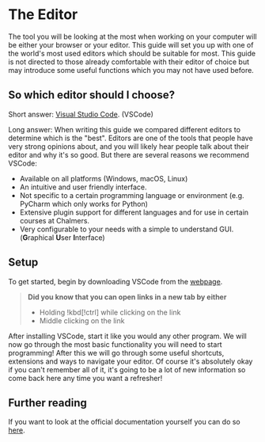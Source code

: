 # The Editor

The tool you will be looking at the most when working on your computer will be either your browser or your editor. This guide will set you up with one of the world's most used editors which should be suitable for most. This guide is not directed to those already comfortable with their editor of choice but may introduce some useful functions which you may not have used before.

## So which editor should I choose?

Short answer: [Visual Studio Code](https://code.visualstudio.com/). (VSCode)

Long answer: When writing this guide we compared different editors to determine which is the "best". Editors are one of the tools that people have very strong opinions about, and you will likely hear people talk about their editor and why it's so good. But there are several reasons we recommend VSCode:

- Available on all platforms (Windows, macOS, Linux)
- An intuitive and user friendly interface.
- Not specific to a certain programming language or environment (e.g. PyCharm which only works for Python)
- Extensive plugin support for different languages and for use in certain courses at Chalmers.
- Very configurable to your needs with a simple to understand GUI. (**G**raphical **U**ser **I**nterface)

## Setup

To get started, begin by downloading VSCode from the [webpage](https://code.visualstudio.com/).

> **Did you know that you can open links in a new tab by either**
>
> - Holding !kbd[!ctrl] while clicking on the link
> - Middle clicking on the link

After installing VSCode, start it like you would any other program. We will now go through the most basic functionality you will need to start programming! After this we will go through some useful shortcuts, extensions and ways to navigate your editor. Of course it's absolutely okay if you can't remember all of it, it's going to be a lot of new information so come back here any time you want a refresher!

## Further reading

If you want to look at the official documentation yourself you can do so [here](https://code.visualstudio.com/docs).
